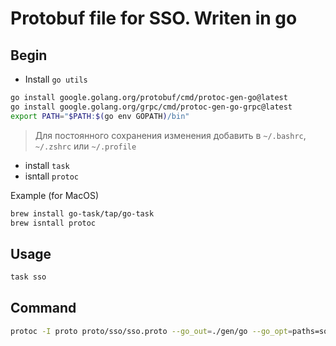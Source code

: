 # Protobuf file for SSO. Writen in go

## Begin
- Install `go utils`
```bash
go install google.golang.org/protobuf/cmd/protoc-gen-go@latest
go install google.golang.org/grpc/cmd/protoc-gen-go-grpc@latest
export PATH="$PATH:$(go env GOPATH)/bin"
```
> Для постоянного сохранения изменения добавить в `~/.bashrc`, `~/.zshrc` или `~/.profile`

- install `task`
- isntall `protoc`

Example (for MacOS)
```bash
brew install go-task/tap/go-task
brew isntall protoc
```
## Usage
```bash
task sso
```
## Command
```bash
protoc -I proto proto/sso/sso.proto --go_out=./gen/go --go_opt=paths=source_relative --go-grpc_out=./gen/go/ --go-grpc_opt=paths=source_relative
```
